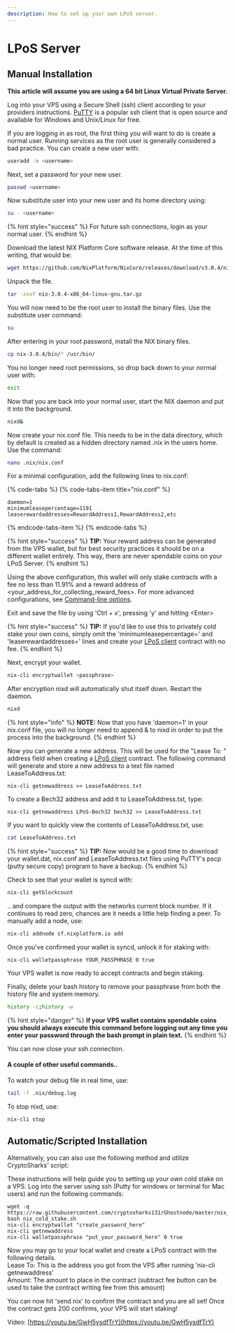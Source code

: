 ```yaml
---
description: How to set up your own LPoS server.
---
```


# LPoS Server

## Manual Installation

**This article will assume you are using a 64 bit Linux Virtual Private Server.**

Log into your VPS using a Secure Shell \(ssh\) client according to your providers instructions. [PuTTY](https://www.chiark.greenend.org.uk/~sgtatham/putty/) is a popular ssh client that is open source and available for Windows and Unix/Linux for free.

If you are logging in as root, the first thing you will want to do is create a normal user. Running services as the root user is generally considered a bad practice. You can create a new user with:

```bash
useradd -m <username>
```

Next, set a password for your new user.

```bash
passwd <username>
```

Now substitute user into your new user and its home directory using:

```bash
su - <username>
```

{% hint style="success" %}
For future ssh connections, login as your normal user.
{% endhint %}

Download the latest NIX Platform Core software release. At the time of this writing, that would be:

```bash
wget https://github.com/NixPlatform/NixCore/releases/download/v3.0.4/nix-3.0.4-x86_64-linux-gnu.tar.gz
```

Unpack the file.

```bash
tar -zxvf nix-3.0.4-x86_64-linux-gnu.tar.gz
```

You will now need to be the root user to install the binary files. Use the substitute user command:

```bash
su
```

After entering in your root password, install the NIX binary files.

```bash
cp nix-3.0.4/bin/* /usr/bin/
```

You no longer need root permissions, so drop back down to your normal user with:

```bash
exit
```

Now that you are back into your normal user, start the NIX daemon and put it into the background.

```bash
nixd&
```

Now create your nix.conf file. This needs to be in the data directory, which by default is created as a hidden directory named .nix in the users home. Use the command:

```bash
nano .nix/nix.conf
```

For a minimal configuration, add the following lines to nix.conf:

{% code-tabs %}
{% code-tabs-item title="nix.conf" %}
```text
daemon=1
minimumleasepercentage=1191
leaserewardaddresses=RewardAddress1,RewardAddress2,etc
```
{% endcode-tabs-item %}
{% endcode-tabs %}

{% hint style="success" %}
**TIP:** Your reward address can be generated from the VPS wallet, but for best security practices it should be on a different wallet entirely. This way, there are never spendable coins on your LPoS Server.
{% endhint %}

Using the above configuration, this wallet will only stake contracts with a fee no less than 11.91% and a reward address of &lt;your\_address\_for\_collecting\_reward\_fees&gt;. For more advanced configurations, see [Command-line options](../command-line-options.md).

Exit and save the file by using 'Ctrl + x', pressing 'y' and hitting &lt;Enter&gt;

{% hint style="success" %}
**TIP:** If you'd like to use this to privately cold stake your own coins, simply omit the 'minimumleasepercentage=' and 'leaserewardaddresses=' lines and create your [LPoS client](lpos-client.md) contract with no fee.
{% endhint %}

Next, encrypt your wallet.

```bash
nix-cli encryptwallet <passphrase>
```

After encryption nixd will automatically shut itself down. Restart the daemon.

```bash
nixd
```

{% hint style="info" %}
**NOTE:** Now that you have 'daemon=1' in your nix.conf file, you will no longer need to append & to nixd in order to put the process into the background.
{% endhint %}

Now you can generate a new address. This will be used for the "Lease To: " address field when creating a [LPoS client](lpos-client.md) contract. The following command will generate and store a new address to a text file named LeaseToAddress.txt:

```text
nix-cli getnewaddress >> LeaseToAddress.txt
```

To create a Bech32 address and add it to LeaseToAddress.txt, type:

```text
nix-cli getnewaddress LPoS-Bech32 bech32 >> LeaseToAddress.txt
```

If you want to quickly view the contents of LeaseToAddress.txt, use:

```bash
cat LeaseToAddress.txt
```

{% hint style="success" %}
**TIP:** Now would be a good time to download your wallet.dat, nix.conf and LeaseToAddress.txt files using PuTTY's pscp \(putty secure copy\) program to have a backup.
{% endhint %}

Check to see that your wallet is syncd with:

```bash
nix-cli getblockcount
```

.. and compare the output with the networks current block number. If it continues to read zero, chances are it needs a little help finding a peer. To manually add a node, use:

```bash
nix-cli addnode sf.nixplatform.io add
```

Once you've confirmed your wallet is syncd, unlock it for staking with:

```text
nix-cli walletpassphrase YOUR_PASSPHRASE 0 true
```

Your VPS wallet is now ready to accept contracts and begin staking.

Finally, delete your bash history to remove your passphrase from both the history file and system memory. 

```bash
history -c;history -w
```

{% hint style="danger" %}
**If your VPS wallet contains spendable coins you should always execute this command before logging out any time you enter your password through the bash prompt in plain text.**
{% endhint %}

You can now close your ssh connection.

#### A couple of other useful commands..

To watch your debug file in real time, use:

```bash
tail -f .nix/debug.log
```

To stop nixd, use:

```bash
nix-cli stop
```

## Automatic/Scripted Installation

Alternatively, you can also use the following method and utilize CryptoSharks' script:

These instructions will help guide you to setting up your own cold stake on a VPS. Log into the server using ssh \(Putty for windows or terminal for Mac users\) and run the following commands:

```text
wget -q https://raw.githubusercontent.com/cryptosharks131/Ghostnode/master/nix_cold_stake.sh
bash nix_cold_stake.sh
nix-cli encryptwallet "create_password_here"
nix-cli getnewaddress
nix-cli walletpassphrase "put_your_password_here" 0 true
```

Now you may go to your local wallet and create a LPoS contract with the following details.  
Lease To: This is the address you got from the VPS after running 'nix-cli getnewaddress'  
Amount: The amount to place in the contract \(subtract fee button can be used to take the contract writing fee from this amount\)

You can now hit 'send nix' to confirm the contract and you are all set! Once the contract gets 200 confirms, your VPS will start staking!

Video: [https://youtu.be/GwH5ysdfTrY](https://youtu.be/GwH5ysdfTrY)



